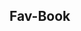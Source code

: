 
## Fav-Book

<!--
*** Thanks for checking out this README Template. If you have a suggestion that would
*** make this better, please fork the repo and create a pull request or simply open
*** an issue with the tag "enhancement".
*** Thanks 
> <br>

## App functionality

- Visitors can register using Full name, image url, email, and password.
- Logged in users can can view other peoples posts and can add their own post in the feed.
- Users can click on avatar on the navbar to sign out.

## Live Link (Firebase)

[Project live link]( https://yashikajotwani12.github.io/Linkedin-cloned/)

### Built With

This project was built using these technologies.

- React.js
- Redux Toolkit
- Firebase
- GitHub

## Getting Started

**To get this project set up on your local machine, follow these simple steps:**

**Step 1**<br>
Navigate through the local folder where you want to clone the repository and run<br>
`git clone https://github.com/jstloyal/LinkedIn-clone`. It will clone the repo to your local folder.<br>
**Step 2**<br>
Run `cd 
fav-book `<br>
**Step 3**<br>
Run `yarn install` to install the yarn packages from the `package.json` file.<br>
**Step 4**<br>
Run `yarn start` to start the webpack server, you can now navigate to `http://localhost:3000` to view the app. The server refreshes the app every time you make a change to a file used by it.<br>
**Step 5**<br>
Most importantly, enjoy the app!<br>

## Tests

1. Open Terminal

2. Install dependencies (only if you did not install them previously):

   `yarn install`

3. Run the tests with the command:

   `yarn test`


## Contributors

**Author**

​**Yashika Jotwani**

- Github: [yashikajotwani12](https://github.com/yashikajotwani12)
- Linkedin: [Yashika Jotwani](https://www.linkedin.com/in/yashika-jothwani-03a0061b7/)
- E-mail: [yashikajothwani39@gmail.com]()


## License

📝
This project is [MIT](https://opensource.org/licenses/MIT) licensed.

## Show your support

If you've read this far....give us a ⭐️!

